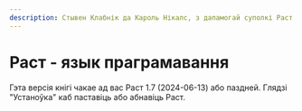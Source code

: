 ```yaml
---
description: Стывен Клабнік да Кароль Нікалс, з дапамогай суполкі Раст
---
```


# Раст - язык праграмавання

Гэта версія кнігі чакае ад вас Раст 1.7 (2024-06-13) або паздней. Глядзі "Устаноўка" каб паставіць або абнавіць Раст.&#x20;

